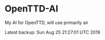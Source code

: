 # OpenTTD-AI
My AI for OpenTTD, will use primarily air

Latest backup: Sun Aug 25 21:27:01 UTC 2019
